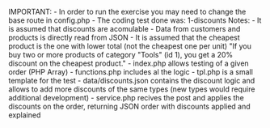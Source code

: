 IMPORTANT:
	- In order to run the exercise you may need to change the base route in config.php
	- The coding test done was:  1-discounts
Notes:
	- It is assumed that discounts are acomulable
	- Data from customers and products is directly read from JSON
	- It is assumed that the cheapest product is the one with lower total (not the cheapest one per unit) "If you buy two or more products of category "Tools" (id 1), you get a 20% discount on the cheapest product."
	- index.php allows testing of a given order (PHP Array)
	- functions.php includes al the logic
	- tpl.php is a small template for the test
	- data/discounts.json contains the discount logic and allows to add more discounts of the same types (new types would require additional development)
	- service.php recives the post and applies the discounts on the order, returning JSON order with discounts applied and explained